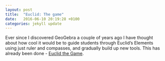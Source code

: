 ```yaml
---
layout: post
title:  "Euclid: The game"
date:   2016-06-10 20:19:28 +0100
categories: jekyll update
---
```


Ever since I discovered GeoGebra a couple of years ago I have thought about how cool it would be to guide students through Euclid’s Elements using just ruler and compasses, and gradually build up new tools. This has already been done -  [Euclid the Game](https://kasperpeulen.github.io).